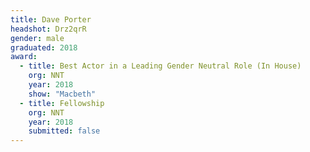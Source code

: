 ```yaml
---
title: Dave Porter
headshot: Drz2qrR
gender: male
graduated: 2018
award:
  - title: Best Actor in a Leading Gender Neutral Role (In House)
    org: NNT
    year: 2018
    show: "Macbeth"
  - title: Fellowship
    org: NNT
    year: 2018
    submitted: false
---
```

